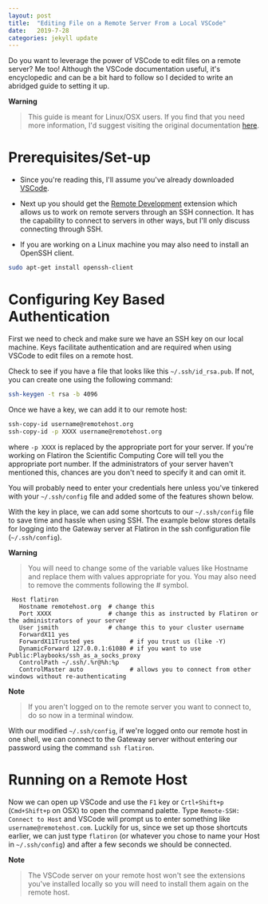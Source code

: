 ```yaml
---
layout: post
title:  "Editing File on a Remote Server From a Local VSCode"
date:   2019-7-28
categories: jekyll update
---
```


Do you want to leverage the power of VSCode to edit files on a remote server? Me too! Although the VSCode documentation useful, it's encyclopedic and can be a bit hard to follow so I decided to write an abridged guide to setting it up. 

**Warning**
> This guide is meant for Linux/OSX users.
> If you find that you need more information, I'd suggest visiting the original documentation [here](https://code.visualstudio.com/docs/remote/remote-overview).


# Prerequisites/Set-up
* Since you're reading this, I'll assume you've already downloaded [VSCode](https://code.visualstudio.com/Download).

* Next up you should get the [Remote Development](https://marketplace.visualstudio.com/items?itemName=ms-vscode-remote.vscode-remote-extensionpack) extension which allows us to work on remote servers through an SSH connection. It has the capability to connect to servers in other ways, but I'll only discuss connecting through SSH.

* If you are working on a Linux machine you may also need to install an OpenSSH client.
   
```bash
sudo apt-get install openssh-client
```

# Configuring Key Based Authentication

First we need to check and make sure we have an SSH key on our local machine. Keys facilitate authentication and are required when using VSCode to edit files on a remote host.

Check to see if you have a file that looks like this `~/.ssh/id_rsa.pub`. If not, you can create one using the following command:

```bash
ssh-keygen -t rsa -b 4096
```

Once we have a key, we can add it to our remote host:

```bash
ssh-copy-id username@remotehost.org
ssh-copy-id -p XXXX username@remotehost.org
```

where `-p XXXX` is replaced by the appropriate port for your server. If you're working on Flatiron the Scientific Computing Core will tell you the appropriate port number. If the administrators of your server haven't mentioned this, chances are you don't need to specify it and can omit it.

You will probably need to enter your credentials here unless you've tinkered with your `~/.ssh/config` file and added some of the features shown below.

With the key in place, we can add some shortcuts to our `~/.ssh/config` file to save time and hassle when using SSH. The example below stores details for logging into the Gateway server at Flatiron in the ssh configuration file (`~/.ssh/config`).

**Warning**
> You will need to change some of the variable values like Hostname and replace them with values appropriate for you. 
> You may also need to remove the comments following the # symbol.

```
 Host flatiron
   Hostname remotehost.org  # change this
   Port XXXX                # change this as instructed by Flatiron or the administrators of your server
   User jsmith              # change this to your cluster username
   ForwardX11 yes
   ForwardX11Trusted yes          # if you trust us (like -Y)
   DynamicForward 127.0.0.1:61080 # if you want to use Public:Playbooks/ssh_as_a_socks_proxy
   ControlPath ~/.ssh/.%r@%h:%p
   ControlMaster auto             # allows you to connect from other windows without re-authenticating
```
**Note**
>If you aren't logged on to the remote server you want to connect to, do so now in a terminal window.

With our modified `~/.ssh/config`, if we're logged onto our remote host in one shell, we can connect to the Gateway server without entering our password using the command `ssh flatiron`.

 # Running on a Remote Host

Now we can open up VSCode and use the `F1` key or `Crtl+Shift+p` (`Cmd+Shift+p` on OSX) to open the command palette. Type `Remote-SSH: Connect to Host` and VSCode will prompt us to enter something like `username@remotehost.com`. Luckily for us, since we set up those shortcuts earlier, we can just type `flatiron` (or whatever you chose to name your Host in `~/.ssh/config`) and after a few seconds we should be connected. 

**Note**
>The VSCode server on your remote host won't see the extensions you've installed locally so you will need to install them again on the remote host.